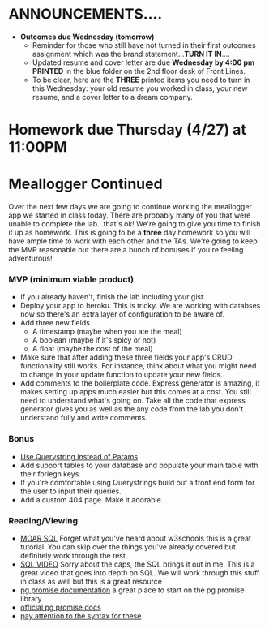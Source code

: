 # ANNOUNCEMENTS....

 - **Outcomes due Wednesday (tomorrow)**
     + Reminder for those who still have not turned in their first outcomes assignment which was the brand statement...**TURN IT IN**....
     + Updated resume and cover letter are due **Wednesday by 4:00 pm PRINTED** in the blue folder on the 2nd floor desk of Front Lines. 
     + To be clear, here are the **THREE** printed items you need to turn in this Wednesday: your old resume you worked in class, your new resume, and a cover letter to a dream company.

# Homework due Thursday (4/27) at 11:00PM

# Meallogger Continued

Over the next few days we are going to continue working the meallogger app we started in class today. There are probably many of you that were unable to complete the lab...that's ok! We're going to give you time to finish it up as homework. This is going to be a **three** day homework so you will have ample time to work with each other and the TAs. We're going to keep the MVP reasonable but there are a bunch of bonuses if you're feeling adventurous!

### MVP (minimum viable product)
* If you already haven't, finish the lab including your gist.
* Deploy your app to heroku. This is tricky. We are working with databses now so there's an extra layer of configuration to be aware of.
* Add three new fields. 
    - A timestamp (maybe when you ate the meal)
    - A boolean (maybe if it's spicy or not)
    - A float (maybe the cost of the meal)
* Make sure that after adding these three fields your app's CRUD functionality still works. For instance, think about what you might need to change in your update function to update your new fields.
* Add comments to the boilerplate code. Express generator is amazing, it makes setting up apps much easier but this comes at a cost. You still need to understand what's going on. Take all the code that express generator gives you as well as the any code from the lab you don't understand fully and write comments.

### Bonus
- [Use Querystring instead of Params](https://expressjs.com/en/api.html#req.query)
- Add support tables to your database and populate your main table with their foriegn keys.
- If you're comfortable using Querystrings build out a front end form for the user to input their queries.
- Add a custom 404 page. Make it adorable.

### Reading/Viewing
- [MOAR SQL](https://www.w3schools.com/sql/DEfaULT.asP) Forget what you've heard about w3schools this is a great tutorial. You can skip over the things you've already covered but definitely work through the rest.
- [SQL VIDEO](https://www.youtube.com/watch?v=7Vtl2WggqOg) Sorry about the caps, the SQL brings it out in me. This is a great video that goes into depth on SQL. We will work through this stuff in class as well but this is a great resource
- [pg promise documentation](https://github.com/vitaly-t/pg-promise/wiki/Learn-by-Example) a great place to start on the pg promise library
- [official pg promise docs](http://vitaly-t.github.io/pg-promise/index.html)
- [pay attention to the syntax for these](https://www.npmjs.com/package/pg-promise#query-result-mask)
